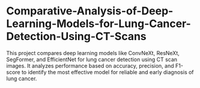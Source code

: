 # Comparative-Analysis-of-Deep-Learning-Models-for-Lung-Cancer-Detection-Using-CT-Scans
This project compares deep learning models like ConvNeXt, ResNeXt, SegFormer, and EfficientNet for lung cancer detection using CT scan images. It analyzes performance based on accuracy, precision, and F1-score to identify the most effective model for reliable and early diagnosis of lung cancer.
